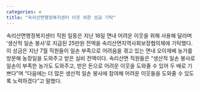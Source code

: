 ```yaml
---
categories: e
title: "속리산면행정복지센터 이웃 위한 성금 기탁"
---
```

속리산면행정복지센터 직원 일동은 지난 16일 면내 어려운 이웃을 위해 사용해 달라며 ‘생산적 일손 봉사’로 지급된 25만원 전액을 속리산면지역사회보장협의체에 기탁했다. 이 성금은 지난 7월 직원들이 일손 부족으로 어려움을 겪고 있는 면내 오이재배 농가를 방문해 농장일을 도와주고 받은 실비 전액이다. 속리산면 직원들은 “생산적 일손 봉사로 일손이 부족한 농가도 도와주고, 받은 돈으로 어려운 이웃을 도와줄 수 있어 두 배로 기쁘다”며 “다음에는 더 많은 생산적 일손 봉사에 참여해 어려운 이웃들을 도와줄 수 있도록 노력하겠다”고 말했다.